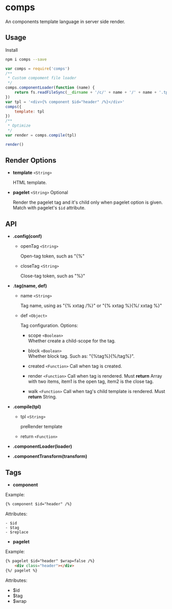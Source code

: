 # comps
An components template language in server side render.

## Usage

Install
```bash
npm i comps --save
```

```js
var comps = require('comps')
/**
 * Custom compoment file loader
 */
comps.componentLoader(function (name) {
    return fs.readFileSync(__dirname + '/c/' + name + '/' + name + '.tpl')
})
var tpl = '<div>{% component $id="header" /%}</div>'
comps({
    template: tpl
})
/** 
 * Optimize
 */
var render = comps.compile(tpl)

render()
```

## Render Options

- **template** `<String>`

    HTML template.

- **pagelet** `<String>` Optional

    Render the pagelet tag and it's child only when pagelet option is given. Match with pagelet's `$id` attribute.

## API

- **.config(conf)**

    * openTag `<String>`

        Open-tag token, such as "{%"

    * closeTag `<String>` 

        Close-tag token, such as "%}"

- **.tag(name, def)**

    * name `<String>`

        Tag name, using as "{% xxtag /%}" or "{% xxtag %}{%/ xxtag %}"

    * def `<Object>`

        Tag configuration. Options:

        - scope   `<Boolean>`  
            Whether create a child-scope for the tag.

        - block   `<Boolean>`  
            Whether block tag. Such as: "{%tag%}{%/tag%}".

        - created `<Function>` 
            Call when tag is created.

        - render  `<Function>` 
            Call when tag is rendered. Must **return** Array with two items, item1 is the open tag, item2 is the close tag. 

        - walk    `<Function>` 
            Call when tag's child template is rendered. Must **return** String.

- **.compile(tpl)**

    * tpl `<String>`

        preRender template

    * return `<Function>`

- **.componentLoader(loader)**

- **.componentTransform(transform)**

## Tags

- **component**

Example:
```html
{% component $id="header" /%}
```

Attributes:

    - $id
    - $tag
    - $replace

- **pagelet**

Example:
```html
{% pagelet $id="header" $wrap=false /%}
    <div class="header"></div>
{%/ pagelet %}
```

Attributes:

- $id
- $tag
- $wrap